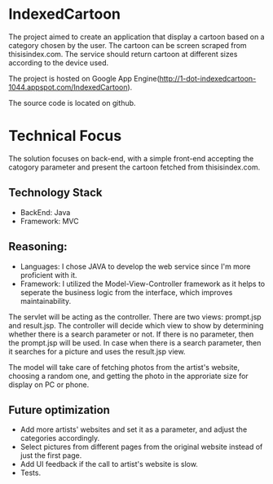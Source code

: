 # IndexedCartoon

The project aimed to create an application that display a cartoon based on a category chosen by the user.
The cartoon can be screen scraped from thisisindex.com. The service should return cartoon at different sizes according 
to the device used. 

The project is hosted on Google App Engine(http://1-dot-indexedcartoon-1044.appspot.com/IndexedCartoon).

The source code is located on github.

# Technical Focus
The solution focuses on back-end, with a simple front-end accepting the catogory parameter and 
present the cartoon fetched from thisisindex.com.

## Technology Stack
* BackEnd: Java 
* Framework: MVC

## Reasoning:
* Languages: I chose JAVA to develop the web service since I'm more proficient with it.
* Framework: I utilized the Model-View-Controller framework as it helps to seperate the business logic from the interface,
which improves maintainability.

The servlet will be acting as the controller. There are two views: prompt.jsp and result.jsp.
The controller will decide which view to show by determining whether there is a search parameter or not.
If there is no parameter, then the prompt.jsp will be used. In case when there is a search parameter,
then it searches for a picture and uses the result.jsp view.

The model will take care of fetching photos from the artist's website, choosing a random one, and getting the photo
in the approriate size for display on PC or phone.

## Future optimization

* Add more artists' websites and set it as a parameter, and adjust the categories accordingly.
* Select pictures from different pages from the original website instead of just the first page.
* Add UI feedback if the call to artist's website is slow.
* Tests.

